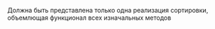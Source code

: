 Должна быть представлена только одна реализация сортировки, объемлющая функционал всех изначальных методов
